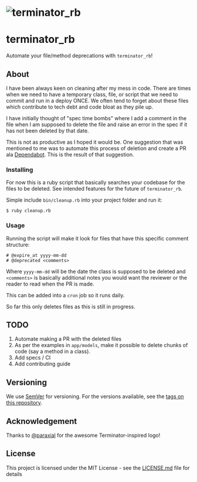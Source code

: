 ![terminator_rb](https://raw.githubusercontent.com/corroded/terminator_rb/master/logo/terminator_rb.svg?sanitize=true)
=========

# terminator_rb

Automate your file/method deprecations with `terminator_rb`!


## About

I have been always keen on cleaning after my mess in code. There are times when we need to have a temporary class, file, or script that we need to commit and run in a deploy ONCE. We often tend to forget about these files which contribute to tech debt and code bloat as they pile up.

I have initially thought of "spec time bombs" where I add a comment in the file when I am supposed to delete the file and raise an error in the spec if it has not been deleted by that date.

This is not as productive as I hoped it would be. One suggestion that was mentioned to me was to automate this process of deletion and create a PR ala [Dependabot](https://dependabot.com/). This is the result of that suggestion.


### Installing

For now this is a ruby script that basically searches your codebase for the files to be deleted. See intended features for the future of `terminator_rb`.

Simple include `bin/cleanup.rb` into your project folder and run it:

```
$ ruby cleanup.rb
```

### Usage

Running the script will make it look for files that have this specific comment structure:

```
# @expire_at yyyy-mm-dd
# @deprecated <comments>
```

Where `yyyy-mm-dd` will be the date the class is supposed to be deleted and `<comments>` is basically additional notes you would want
the reviewer or the reader to read when the PR is made.

This can be added into a `cron` job so it runs daily.

So far this only deletes files as this is still in progress.

## TODO

1. Automate making a PR with the deleted files
2. As per the examples in `app/models`, make it possible to delete chunks of code (say a method in a class).
3. Add specs / CI
4. Add contributing guide

## Versioning

We use [SemVer](http://semver.org/) for versioning. For the versions available, see the [tags on this repository](https://github.com/your/project/tags). 

## Acknowledgement

Thanks to [@paraxial](https://github.com/paraxial) for the awesome Terminator-inspired logo!

## License

This project is licensed under the MIT License - see the [LICENSE.md](LICENSE.md) file for details
